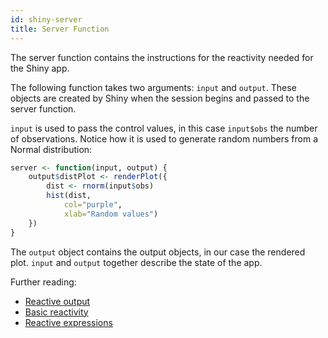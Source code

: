 ```yaml
---
id: shiny-server
title: Server Function
---
```


The server function contains the instructions for the reactivity needed for the Shiny app.

The following function takes two arguments: `input` and `output`. These
objects are created by Shiny when the session begins and passed to the server
function.

`input` is used to pass the control values, in this case `input$obs` the number
of observations. Notice how it is used to generate random numbers from
a Normal distribution:

```r
server <- function(input, output) {
    output$distPlot <- renderPlot({
        dist <- rnorm(input$obs)
        hist(dist,
            col="purple",
            xlab="Random values")
    })
}
```

The `output` object contains the output objects, in our case the rendered plot.
`input` and `output` together describe the state of the app.

Further reading:

* [Reactive output](https://shiny.rstudio.com/tutorial/written-tutorial/lesson4/)
* [Basic reactivity](https://mastering-shiny.org/basic-reactivity.html)
* [Reactive expressions](https://shiny.rstudio.com/tutorial/written-tutorial/lesson6/)
